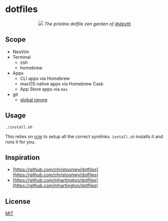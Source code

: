 # dotfiles

<p align="center">
  <img src="https://twistedsifter.files.wordpress.com/2016/12/miniature-bonsai-forests-5.jpg?w=800&h=554" />
  <i>The pristine dotfile zen garden of
    <a href="https://github.com/devth">@devth</a>
  </i>
</p>

## Scope

- NeoVim
- Terminal
  - zsh
  - homebrew
- Apps
  - CLI apps via Homebrew
  - macOS native apps via Homebrew Cask
  - App Store apps via `mas`
- git
  - [global ignore](gitignore_global)

## Usage

```shell
./install.sh
```

This relies on [rcm](https://github.com/thoughtbot/rcm) to setup all the correct
symlinks. `install.sh` installs it and runs it for you.

## Inspiration

- [https://github.com/christoomey/dotfiles](https://github.com/christoomey/dotfiles)
- [https://github.com/mhartington/dotfiles](https://github.com/mhartington/dotfiles)

## License

[MIT](LICENSE.md)
